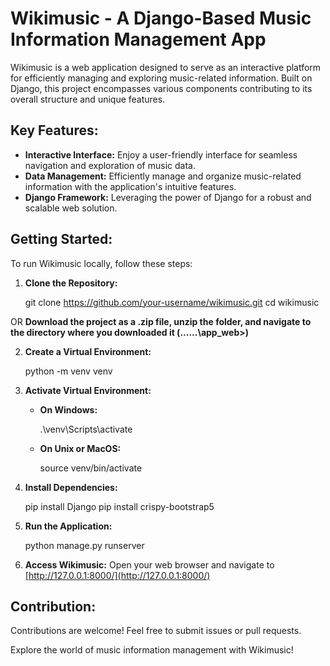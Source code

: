 # Wikimusic - A Django-Based Music Information Management App

Wikimusic is a web application designed to serve as an interactive platform for efficiently managing and exploring music-related information. Built on Django, this project encompasses various components contributing to its overall structure and unique features.

## Key Features:
- **Interactive Interface:** Enjoy a user-friendly interface for seamless navigation and exploration of music data.
- **Data Management:** Efficiently manage and organize music-related information with the application's intuitive features.
- **Django Framework:** Leveraging the power of Django for a robust and scalable web solution.

## Getting Started:
To run Wikimusic locally, follow these steps:

1. **Clone the Repository:**
   
   git clone https://github.com/your-username/wikimusic.git
   cd wikimusic
   
OR
   **Download the project as a .zip file, unzip the folder, and navigate to the directory where you downloaded it (...\...\app_web>)**

2. **Create a Virtual Environment:**
   
   python -m venv venv
   

3. **Activate Virtual Environment:**
   - **On Windows:**
     
     .\venv\Scripts\activate
     
   - **On Unix or MacOS:**
     
     source venv/bin/activate
     

4. **Install Dependencies:**
   
   pip install Django
   pip install crispy-bootstrap5
   

5. **Run the Application:**
   
   python manage.py runserver
   

6. **Access Wikimusic:**
   Open your web browser and navigate to [http://127.0.0.1:8000/](http://127.0.0.1:8000/)

## Contribution:
Contributions are welcome! Feel free to submit issues or pull requests.

Explore the world of music information management with Wikimusic!
